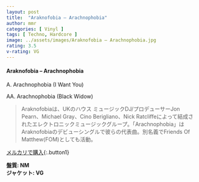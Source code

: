 ```yaml
---
layout: post
title:  "Araknofobia – Arachnophobia"
author: mmr
categories: [ Vinyl ]
tags: [ Techno, Hardcore ]
image: ../assets/images/Araknofobia – Arachnophobia.jpg
rating: 3.5
v-rating: VG
---
```


#### Araknofobia – Arachnophobia

A. Arachnophobia (I Want You)

AA. Arachnophobia (Black Widow)

> Araknofobiaは、UKのハウス ミュージックDJ/プロデューサーJon Pearn、Michael Gray、Cino Berigliano、Nick Ratcliffeによって結成されたエレクトロニックミュージックグループ。「Arachnophobia」はAraknofobiaのデビューシングルで彼らの代表曲。別名義でFriends Of Matthew(FOM)としても活動。

[メルカリで購入](https://jp.mercari.com/item/m74790346352){:.button1}

<div class="mt-4 mb-4 d-flex align-items-center">
<strong class="mr-1">盤質: NM</strong>
</div>
<div class="mt-4 mb-4 d-flex align-items-center">
<strong class="mr-1">ジャケット: VG</strong>
</div>
